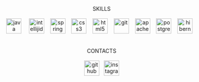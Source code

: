 <p align="center">
  SKILLS
  <br>
  <br>
  <img src='https://cdn.jsdelivr.net/npm/simple-icons@3.0.1/icons/java.svg' alt='java' height='40'>    
  <img src='https://cdn.jsdelivr.net/npm/simple-icons@3.0.1/icons/intellijidea.svg' alt='intellijidea' height='40'>   
  <img src='https://cdn.jsdelivr.net/npm/simple-icons@3.0.1/icons/spring.svg' alt='spring' height='40'>   
  <img src='https://cdn.jsdelivr.net/npm/simple-icons@3.0.1/icons/css3.svg' alt='css3' height='40'>   
  <img src='https://cdn.jsdelivr.net/npm/simple-icons@3.0.1/icons/html5.svg' alt='html5' height='40'>   
  <img src='https://cdn.jsdelivr.net/npm/simple-icons@3.0.1/icons/git.svg' alt='git' height='40'>   
  <img src='https://cdn.jsdelivr.net/npm/simple-icons@3.0.1/icons/apachemaven.svg' alt='apachemaven' height='40'>   
  <img src='https://svgshare.com/i/SM0.svg' alt='postgresql' height='40'>   
  <img src='https://c.radikal.ru/c05/2012/8e/150347f9cc9c.jpg' alt='hibernate' height='40'>   
  <br>
  <br>
  <br>
  CONTACTS
  <br>
  <br>
  <a href="https://github.com/Fedoseew"><img src='https://cdn.jsdelivr.net/npm/simple-icons@3.0.1/icons/github.svg' alt='github' height='40'></a>  
  <a href="https://www.instagram.com/al.burno/?igshid=1dgkjk4ks4aev"><img src='https://cdn.jsdelivr.net/npm/simple-icons@3.0.1/icons/instagram.svg' alt='instagram' height='40'></a>
  <br>
</p>
